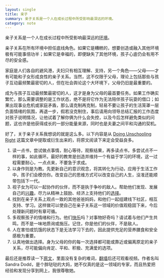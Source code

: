 ```yaml
---
layout: single
title: 亲子
summary: 亲子关系是一个人在成长过程中所受影响最深远的环境。
category: note
---
```


亲子关系是一个人在成长过程中所受影响最深远的[环境](/note/environment.html)。

亲子关系在所有环境中担任底线角色。如果它是糟糕的，想要创造或融入其他环境极有可能事倍功半；如果它是幸福的，即便缺失了其他环境，孩子心底仍会有用不尽的安全感。

家庭是人们各自的避风港，夫妇只有相互理解、支持，另一个角色——父母——才有可能和子女形成良性的亲子关系。当然，这不仅限于父母，理论上包括那些与孩子互动最频繁最密切的人，但在社会舆论这个大环境下，父母仍旧是最重要的。

成为与孩子互动最频繁最密切的人，这才是身为父母的最首要任务。如果工作确实繁忙，那么需要调整的是工作状态，绝不是将它作为无法陪伴孩子玩耍的借口；如果出现事业危机或家庭矛盾，那么请克制再克制，轻易不要让孩子的生活笼罩一层负面情绪的氛围，再退一步，假若没克制住，事后请用向领导总结汇报的工作态度对孩子说明情况，让他试着了解你俩为什么会失控，以及今后怎样避免类似的问题，这也许是他获得成长的一部分能量来源，同时也是夫妻之间平和沟通的契机。

好了，关于亲子关系我想说的就是这么多。以下内容是从 [Doing Unschooling Right](http://sandradodd.com/video/doright) 这篇文章中提取或衍生出来的，将原文阅读下来定会受益良多。

1. 读一点书，尝试做点事情，耐心等待，观察结果，再多读点书，多尝试点不一样的事，如此循环。最好的教育是创造并维持一个有益于学习的环境，这一过程需要耐心，一点点来，不要急于求成。
1. 以身作则是为教。先更新自己的意识观念，将其转化为行动，应用于生活工作中，孩子们会模仿你。改变自己的思维方式可以改变自己的人生，没准还能顺带包括下一代。
1. 视子女为可以一起协作的伙伴，而不是执于争吵的敌人。帮助他们发现、发展自己的[兴趣](/note/interest.html)，尽力从精神上鼓励、经济上支持他们的[选择](/note/choice.html)。
1. 找到在亲子关系上观点一致的其他爸爸妈妈，和他们一起组建线下社区，相互支持、学习。这样做可以使自己在亲子关系这一领域的价值观稳固下来，今后处理新问题时有章可循。
1. 多观察孩子的情绪和行为。他们[快乐](/note/happiness.html)吗？对事物好奇吗？请试着与他们产生共鸣，而不是一味地质询或施压。记住，你是他们的伙伴，不是敌人。
1. 人在害怕或饥饿的状态下是无法学习下去的，因此提供充足的营养膳食和安全感极为重要。
1. 认真地做出选择。身为父母的你的每一次选择都可能或靠近或偏离原定的亲子关系，尽可能偏向肯定、平和、积极、充满爱的选项。

最后还是推荐读一下[原文](http://sandradodd.com/video/doright)，里面没有复杂的难词，[翻墙](/note/fuckgfw.html)后还可观看视频。作者名叫 Sandra Dodd，是个胖哒哒的大妈，她不仅真的是这一领域的专家，而且热爱把经验和发现分享到网上，我很尊敬她。
